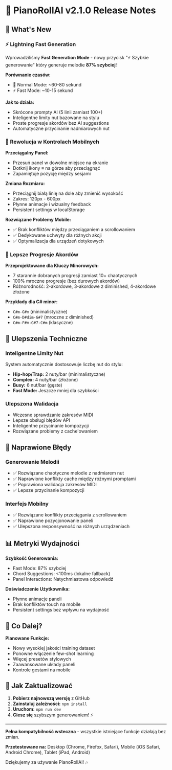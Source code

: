 # 🎵 PianoRollAI v2.1.0 Release Notes

## 🌟 What's New

### ⚡ Lightning Fast Generation
Wprowadziliśmy **Fast Generation Mode** - nowy przycisk "⚡ Szybkie generowanie" który generuje melodie **87% szybciej**!

**Porównanie czasów:**
- 🐌 Normal Mode: ~60-80 sekund
- ⚡ Fast Mode: ~10-15 sekund

**Jak to działa:**
- Skrócone prompty AI (5 linii zamiast 100+)
- Inteligentne limity nut bazowane na stylu
- Proste progresje akordów bez AI suggestions
- Automatyczne przycinanie nadmiarowych nut

### 📱 Rewolucja w Kontrolach Mobilnych

**Przeciągalny Panel:**
- Przesuń panel w dowolne miejsce na ekranie
- Dotknij ikony ≡ na górze aby przeciągnąć
- Zapamiętuje pozycję między sesjami

**Zmiana Rozmiaru:**
- Przeciągnij białą linię na dole aby zmienić wysokość
- Zakres: 120px - 600px
- Płynne animacje i wizualny feedback
- Persistent settings w localStorage

**Rozwiązane Problemy Mobile:**
- ✅ Brak konfliktów między przeciąganiem a scrollowaniem
- ✅ Dedykowane uchwyty dla różnych akcji
- ✅ Optymalizacja dla urządzeń dotykowych

### 🎵 Lepsze Progresje Akordów

**Przeprojektowane dla Kluczy Minorowych:**
- 7 starannie dobranych progresji zamiast 10+ chaotycznych
- 100% mroczne progresje (bez durowych akordów)
- Różnorodność: 2-akordowe, 3-akordowe z diminished, 4-akordowe złożone

**Przykłady dla C# minor:**
- `C#m-G#m` (minimalistyczne)
- `C#m-D#dim-G#7` (mroczne z diminished)
- `C#m-F#m-G#7-C#m` (klasyczne)

## 🔧 Ulepszenia Techniczne

### Inteligentne Limity Nut
System automatycznie dostosowuje liczbę nut do stylu:

- **Hip-hop/Trap:** 2 nuty/bar (minimalistyczne)
- **Complex:** 4 nuty/bar (złożone)
- **Busy:** 6 nut/bar (gęste)
- **Fast Mode:** Jeszcze mniej dla szybkości

### Ulepszona Walidacja
- Wczesne sprawdzanie zakresów MIDI
- Lepsze obsługi błędów API
- Inteligentne przycinanie kompozycji
- Rozwiązane problemy z cache'owaniem

## 🐛 Naprawione Błędy

### Generowanie Melodii
- ✅ Rozwiązane chaotyczne melodie z nadmiarem nut
- ✅ Naprawione konflikty cache między różnymi promptami  
- ✅ Poprawiona walidacja zakresów MIDI
- ✅ Lepsze przycinanie kompozycji

### Interfejs Mobilny
- ✅ Rozwiązane konflikty przeciągania z scrollowaniem
- ✅ Naprawione pozycjonowanie paneli
- ✅ Ulepszona responsywność na różnych urządzeniach

## 📊 Metryki Wydajności

**Szybkość Generowania:**
- Fast Mode: 87% szybciej
- Chord Suggestions: <100ms (lokalne fallback)
- Panel Interactions: Natychmiastowa odpowiedź

**Doświadczenie Użytkownika:**
- Płynne animacje paneli
- Brak konfliktów touch na mobile
- Persistent settings bez wpływu na wydajność

## 🎯 Co Dalej?

**Planowane Funkcje:**
- Nowy wysokiej jakości training dataset
- Ponowne włączenie few-shot learning
- Więcej presetów stylowych
- Zaawansowane układy paneli
- Kontrole gestami na mobile

## 🚀 Jak Zaktualizować

1. **Pobierz najnowszą wersję** z GitHub
2. **Zainstaluj zależności:** `npm install`
3. **Uruchom:** `npm run dev`
4. **Ciesz się** szybszym generowaniem! ⚡

---

**Pełna kompatybilność wsteczna** - wszystkie istniejące funkcje działają bez zmian.

**Przetestowane na:** Desktop (Chrome, Firefox, Safari), Mobile (iOS Safari, Android Chrome), Tablet (iPad, Android)

Dziękujemy za używanie PianoRollAI! 🎶